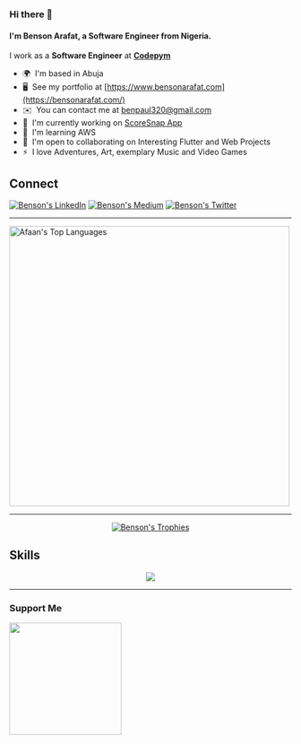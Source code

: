 ### Hi there 👋

#### I'm **Benson Arafat**, a Software Engineer from Nigeria.

I work as a **Software Engineer** at **[Codepym](https://www.codepym.com)**

* 🌍  I'm based in Abuja
* 🖥️  See my portfolio at [https://www.bensonarafat.com](https://bensonarafat.com/)
* ✉️  You can contact me at [benpaul320@gmail.com](mailto:benpaul320@gmail.com)
* 🚀  I'm currently working on [ScoreSnap App](https://github.com/bensonarafat/scoresnap)
* 🧠  I'm learning AWS
* 🤝  I'm open to collaborating on Interesting Flutter and Web Projects
* ⚡  I love Adventures, Art, exemplary Music and Video Games

Connect
-------

[![Benson's LinkedIn](https://img.shields.io/badge/linkedin-%230077B5.svg?&style=for-the-badge&logo=linkedin&logoColor=white)](https://www.linkedin.com/in/bensonarafat)
[![Benson's Medium](https://img.shields.io/badge/medium-%23dedede.svg?&style=for-the-badge&logo=medium&logoColor=black)](https://medium.com/@bensonarafat)
[![Benson's Twitter](https://img.shields.io/badge/twitter-%231DA1F2.svg?&style=for-the-badge&logo=twitter&logoColor=white)](https://www.twitter.com/bensonarafat)

---

<img src="https://github-readme-stats-git-masterrstaa-rickstaa.vercel.app/api/top-langs/?username=AfaanBilal&theme=radical&layout=compact&langs_count=14" alt="Afaan's Top Languages" style="width: 500px;" />

---
<div align="center">
  
  [![Benson's Trophies](https://github-profile-trophy.vercel.app/?username=bensonarafat&rank=-B,-C&column=-1&theme=radical&no-bg=true&margin-w=15&margin-h=15)](https://bensonarafat.com)

</div>


Skills
------------
<div align="center">
  <a href="https://skillicons.dev">
    <img src="https://skillicons.dev/icons?i=git,css,dart,express,firebase,flutter,html,js,jquery,laravel,mongodb,mysql,nodejs,nuxtjs,php,postgres,tailwind,vue,webpack,docker,redis,kubernetes,netlify,postman,sass,sqlite,threejs,ts,vercel" />
  </a>
</div>

---
### Support Me

<a href="https://www.buymeacoffee.com/bensonarafat"><img src="https://cdn.buymeacoffee.com/buttons/v2/default-yellow.png" width="200" /></a>
